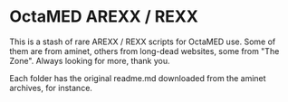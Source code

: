 # OctaMED AREXX / REXX
This is a stash of rare AREXX / REXX scripts for OctaMED use. Some of them are from aminet, others from long-dead websites, some from "The Zone". Always looking for more, thank you.

Each folder has the original readme.md downloaded from the aminet archives, for instance.

